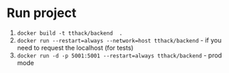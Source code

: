 # Run project
1. ```docker build -t tthack/backend  .```
2. ```docker run --restart=always --network=host tthack/backend``` - if you need to request the localhost (for tests)
3. ```docker run -d -p 5001:5001 --restart=always tthack/backend``` - prod mode